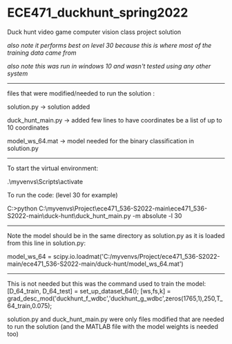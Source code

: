 # ECE471_duckhunt_spring2022
Duck hunt video game computer vision class project solution

*also note it performs best on level 30 because this is where most of the training data came from*

*also note this was run in windows 10 and wasn't tested using any other system*

***
files that were modified/needed to run the solution :

solution.py -> solution added

duck_hunt_main.py -> added few lines to have coordinates be a list of up to 10 coordinates

model_ws_64.mat -> model needed for the binary classification in solution.py
***


To start the virtual environment:

.\myvenvs\Scripts\activate

To run the code: (level 30 for example)

C:\>python C:\myvenvs\Project\ece471_536-S2022-main\ece471_536-S2022-main\duck-hunt\duck_hunt_main.py -m absolute -l 30

***
Note the model should be in the same directory as solution.py as it is loaded from this line in solution.py:

model_ws_64 = scipy.io.loadmat('C:/myvenvs/Project/ece471_536-S2022-main/ece471_536-S2022-main/duck-hunt/model_ws_64.mat')
***


This is not needed but this was the command used to train the model:
[D_64_train, D_64_test] = set_up_dataset_64();
[ws,fs,k] = grad_desc_mod('duckhunt_f_wdbc','duckhunt_g_wdbc',zeros(1765,1),250,T_64_train,0.075);

solution.py and duck_hunt_main.py were only files modified that are needed to run the solution (and the MATLAB file with the model weights is needed too)

